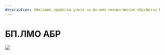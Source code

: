 ```yaml
---
description: Описание процесса учета на линиях механической обработки РТ
---
```


# БП.ЛМО АБР

![](<../../../.gitbook/assets/image (436).png>)

